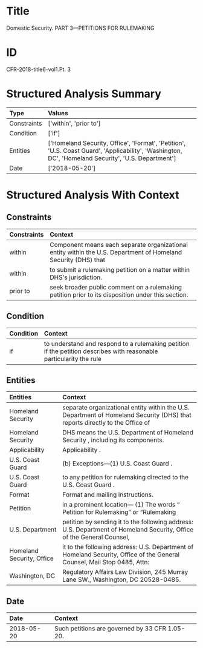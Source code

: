 # Title

 Domestic Security. PART 3—PETITIONS FOR RULEMAKING


# ID

 CFR-2018-title6-vol1.Pt. 3


# Structured Analysis Summary

| Type        | Values                                                                                                                                             |
|:------------|:---------------------------------------------------------------------------------------------------------------------------------------------------|
| Constraints | ['within', 'prior to']                                                                                                                             |
| Condition   | ['if']                                                                                                                                             |
| Entities    | ['Homeland Security, Office', 'Format', 'Petition', 'U.S. Coast Guard', 'Applicability', 'Washington, DC', 'Homeland Security', 'U.S. Department'] |
| Date        | ['2018-05-20']                                                                                                                                     |


# Structured Analysis With Context

 


## Constraints

| Constraints   | Context                                                                                                         |
|:--------------|:----------------------------------------------------------------------------------------------------------------|
| within        | Component means each separate organizational entity  within the U.S. Department of Homeland Security (DHS) that |
| within        | to submit a rulemaking petition on a matter within  DHS's jurisdiction.                                         |
| prior to      | seek broader public comment on a rulemaking petition prior to  its disposition under this section.              |


## Condition

| Condition   | Context                                                                                                             |
|:------------|:--------------------------------------------------------------------------------------------------------------------|
| if          | to understand and respond to a rulemaking petition if the petition describes with reasonable particularity the rule |


## Entities

| Entities                  | Context                                                                                                                     |
|:--------------------------|:----------------------------------------------------------------------------------------------------------------------------|
| Homeland Security         | separate organizational entity within the U.S. Department of Homeland Security (DHS) that reports directly to the Office of |
| Homeland Security         | DHS means the U.S. Department of  Homeland Security , including its components.                                             |
| Applicability             | Applicability .                                                                                                             |
| U.S. Coast Guard          | (b) Exceptions&#8212;(1)  U.S. Coast Guard .                                                                                |
| U.S. Coast Guard          | to any petition for rulemaking directed to the U.S. Coast Guard .                                                           |
| Format                    | Format  and mailing instructions.                                                                                           |
| Petition                  | in a prominent location&#8212; (1) The words &#8220; Petition  for Rulemaking&#8221; or &#8220;Rulemaking                   |
| U.S. Department           | petition by sending it to the following address: U.S. Department of Homeland Security, Office of the General Counsel,       |
| Homeland Security, Office | it to the following address: U.S. Department of Homeland Security, Office of the General Counsel, Mail Stop 0485, Attn:     |
| Washington, DC            | Regulatory Affairs Law Division, 245 Murray Lane SW., Washington, DC  20528-0485.                                           |


## Date

| Date       | Context                                        |
|:-----------|:-----------------------------------------------|
| 2018-05-20 | Such petitions are governed by 33 CFR 1.05-20. |


